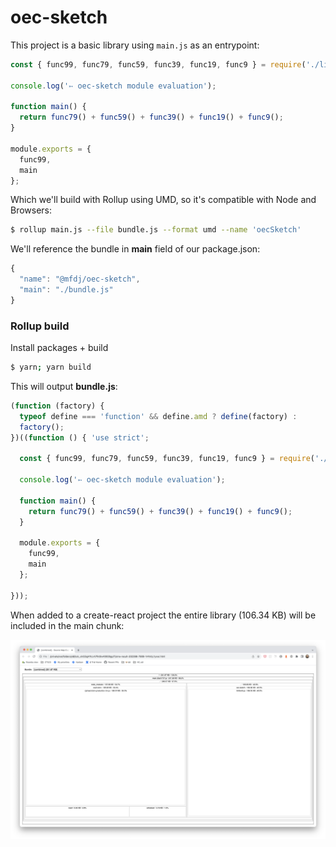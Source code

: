 # oec-sketch

This project is a basic library using `main.js` as an entrypoint:

```js
const { func99, func79, func59, func39, func19, func9 } = require('./lib/fat-lib.js');

console.log('➳ oec-sketch module evaluation');

function main() {
  return func79() + func59() + func39() + func19() + func9();
}

module.exports = {
  func99,
  main
};
```

Which we'll build with Rollup using UMD, so it's compatible with Node and Browsers:

```sh
$ rollup main.js --file bundle.js --format umd --name 'oecSketch'
```

We'll reference the bundle in **main** field of our package.json:

```js
{
  "name": "@mfdj/oec-sketch",
  "main": "./bundle.js"
}
```

### Rollup build

Install packages + build

```sh
$ yarn; yarn build 
```

This will output **bundle.js**:

```js
(function (factory) {
  typeof define === 'function' && define.amd ? define(factory) :
  factory();
})((function () { 'use strict';

  const { func99, func79, func59, func39, func19, func9 } = require('./lib/fat-lib.js');

  console.log('➳ oec-sketch module evaluation');

  function main() {
    return func79() + func59() + func39() + func19() + func9();
  }

  module.exports = {
    func99,
    main
  };

}));
```

When added to a create-react project the entire library (106.34 KB) will be included in the main chunk:

<img src="docs/analyze-umd-build.png" />
